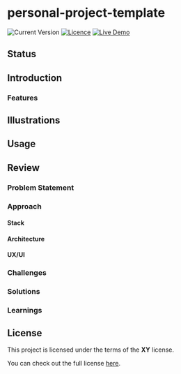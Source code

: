 # personal-project-template
<!--replace `my-project` with the projects name-->
<!--replace `XY` with the real licence name-->
![Current Version](https://img.shields.io/github/package-json/v/NoahLiechti/my-project?style=social)
[![Licence](https://img.shields.io/github/license/NoahLiechti/my-projec?style=social)](https://github.com/NoahLiechti/my-project/blob/main/LICENSE)
[![Live Demo](https://img.shields.io/badge/Live&nbsp;Preview-Click&nbsp;Me-green.svg?style=social)](https://my-project.com)
## Status
## Introduction
### Features
<!--e.g registration-->
## Illustrations
<!--e.g screenshots -->
## Usage
## Review
### Problem Statement
### Approach
#### Stack
<!--e.g NodeJS, ExpressJS, TypeScript-->
#### Architecture
#### UX/UI
### Challenges
### Solutions
### Learnings
## License
This project is licensed under the terms of the **XY** license.

You can check out the full license [here](https://github.com/NoahLiechti/my-project/blob/main/LICENSE).

